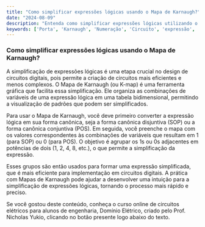```yaml
---
title: "Como simplificar expressões lógicas usando o Mapa de Karnaugh?"
date: "2024-08-09"
description: "Entenda como simplificar expressões lógicas utilizando o Mapa de Karnaugh em circuitos digitais."
keywords: ['Porta', 'Karnaugh', 'Numeração', 'Circuito', 'expressão', 'Lógico', 'Resolvido']
---
```


### Como simplificar expressões lógicas usando o Mapa de Karnaugh?

A simplificação de expressões lógicas é uma etapa crucial no design de circuitos digitais, pois permite a criação de circuitos mais eficientes e menos complexos. O Mapa de Karnaugh (ou K-map) é uma ferramenta gráfica que facilita essa simplificação. Ele organiza as combinações de variáveis de uma expressão lógica em uma tabela bidimensional, permitindo a visualização de padrões que podem ser simplificados.

Para usar o Mapa de Karnaugh, você deve primeiro converter a expressão lógica em sua forma canônica, seja a forma canônica disjuntiva (SOP) ou a forma canônica conjuntiva (POS). Em seguida, você preenche o mapa com os valores correspondentes às combinações de variáveis que resultam em 1 (para SOP) ou 0 (para POS). O objetivo é agrupar os 1s ou 0s adjacentes em potências de dois (1, 2, 4, 8, etc.), o que permite a simplificação da expressão.

Esses grupos são então usados para formar uma expressão simplificada, que é mais eficiente para implementação em circuitos digitais. A prática com Mapas de Karnaugh pode ajudar a desenvolver uma intuição para a simplificação de expressões lógicas, tornando o processo mais rápido e preciso.

Se você gostou deste conteúdo, conheça o curso online de circuitos elétricos para alunos de engenharia, Domínio Elétrico, criado pelo Prof. Nicholas Yukio, clicando no botão presente logo abaixo do texto.